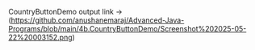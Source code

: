 CountryButtonDemo output link -> (https://github.com/anushanemaraj/Advanced-Java-Programs/blob/main/4b.CountryButtonDemo/Screenshot%202025-05-22%20003152.png)

